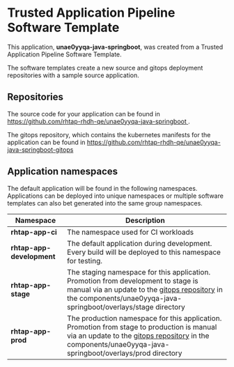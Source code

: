 # Trusted Application Pipeline Software Template

This application, **unae0yyqa-java-springboot**, was created from a Trusted Application Pipeline Software Template.

The software templates create a new source and gitops deployment repositories with a sample source application. 

## Repositories

The source code for your application can be found in [https://github.com/rhtap-rhdh-qe/unae0yyqa-java-springboot ](https://github.com/rhtap-rhdh-qe/unae0yyqa-java-springboot ).
 
The gitops repository, which contains the kubernetes manifests for the application can be found in 
[https://github.com/rhtap-rhdh-qe/unae0yyqa-java-springboot-gitops ](https://github.com/rhtap-rhdh-qe/unae0yyqa-java-springboot-gitops ) 

## Application namespaces 

The default application will be found in the following namespaces. Applications can be deployed into unique namespaces or multiple software templates can also bet generated into the same group namespaces.  

|  Namespace   |  Description   |  
| -------- | -------- |
| **rhtap-app-ci** | The namespace used for CI workloads |
| **rhtap-app-development** | The default application during development. Every build will be deployed to this namespace for testing. |
| **rhtap-app-stage** | The staging namespace for this application. Promotion from development to stage is manual via an update to the [gitops repository](https://github.com/rhtap-rhdh-qe/unae0yyqa-java-springboot-gitops ) in the components/unae0yyqa-java-springboot/overlays/stage directory |
| **rhtap-app-prod** | The production namespace for this application. Promotion from stage to production is manual via an update to the [gitops repository](https://github.com/rhtap-rhdh-qe/unae0yyqa-java-springboot-gitops ) in the components/unae0yyqa-java-springboot/overlays/prod directory |